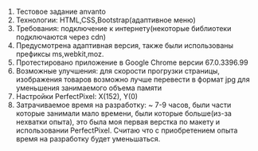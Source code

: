 1. Тестовое задание anvanto
2. Технологии: HTML,CSS,Bootstrap(адаптивное меню)
3. Требования: подключение к интернету(некоторые библиотеки подключаются через cdn)
4. Предусмотрена адаптивная версия, также были использованы префиксы ms,webkit,moz. 
5. Протестировано приложение в Google Chrome версии 67.0.3396.99
6. Возможные улучшения: для скорости прогрузки страницы, изображения товаров возможно лучше перевести в формат jpg для уменьшения занимаемого объема памяти
7. Настройки PerfectPixel: X(152), Y(0)
8. Затрачиваемое время на разработку: ~ 7-9 часов, были части которые занимали мало времени, были которые больше(из-за нехватки опыта), это была моя первая верстка по макету и использовании PerfectPixel. Считаю что с приобретением опыта время на разработку будет уменьшаться.

